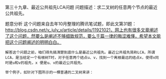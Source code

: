 第三十九章、最近公共祖先LCA问题
问题描述：求二叉树的任意两个节点的最近公共祖先。

题意分析
    这个问题来自去年10月整理的腾讯笔试题，即此文第31题：http://blog.csdn.net/v_july_v/article/details/11921021，网上也有很多文章阐述了这个问题，然要么是阐述不够细致规范，要么千篇一律的晦涩难懂，希望本文能把这个问题阐述的明明白白。

    解答这个问题之前，咱们得先搞清楚到底什么是最近公共祖先。最近公共祖先简称LCA，所谓LCA，是当给定一个有根树T时，对于任意两个结点u、v，找到一个离根最远的结点x，使得x同时是u和v的祖先，x 便是u、v的最近公共祖先。

    举个例子，如针对下图所示的一棵普通的二叉树来讲：
